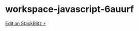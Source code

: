 # workspace-javascript-6auurf

[Edit on StackBlitz ⚡️](https://stackblitz.com/edit/workspace-javascript-6auurf)